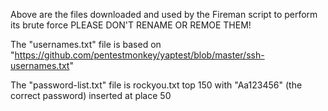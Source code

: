 Above are the files downloaded and used by the Fireman script to perform its brute force PLEASE DON'T RENAME OR REMOE THEM!

The "usernames.txt" file is based on "https://github.com/pentestmonkey/yaptest/blob/master/ssh-usernames.txt"

The "password-list.txt" file is rockyou.txt top 150 with "Aa123456" (the correct password) inserted at place 50
